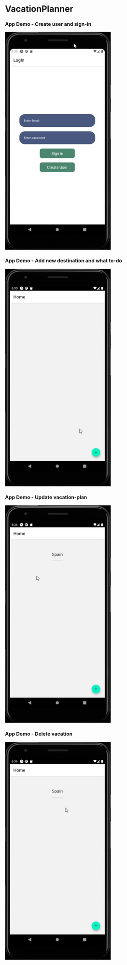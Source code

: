 # VacationPlanner

### App Demo - Create user and sign-in 
<img src="signin.gif" alt="screenshot" width="350"/>


### App Demo - Add new destination and what to-do
<img src="https://github.com/roofloop/VacationPlanner/blob/develop/AppDemoGif/create.gif" alt="screenshot" width="350"/>

### App Demo - Update vacation-plan
<img src="https://github.com/roofloop/VacationPlanner/blob/develop/AppDemoGif/update.gif" alt="screenshot" width="350"/>

### App Demo - Delete vacation
<img src="delete.gif" alt="screenshot" width="350"/>

